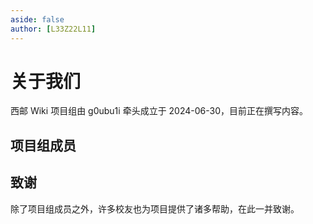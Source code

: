```yaml
---
aside: false
author: [L33Z22L11]
---
```


<script setup>
import memberData from '/.vitepress/data/members.json'
import MemberList from '/.vitepress/components/unique/MemberList.vue'
</script>

# 关于我们

西邮 Wiki 项目组由 g0ubu1i 牵头成立于 2024-06-30，目前正在撰写内容。

## 项目组成员

<MemberList :members="memberData" />

## 致谢

除了项目组成员之外，许多校友也为项目提供了诸多帮助，在此一并致谢。

